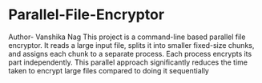 # Parallel-File-Encryptor
Author- Vanshika Nag
 This project is a command-line based parallel file encryptor. It reads a large input file, splits it into smaller fixed-size
 chunks, and assigns each chunk to a separate process. Each process encrypts its part independently. This parallel
 approach significantly reduces the time taken to encrypt large files compared to doing it sequentially
